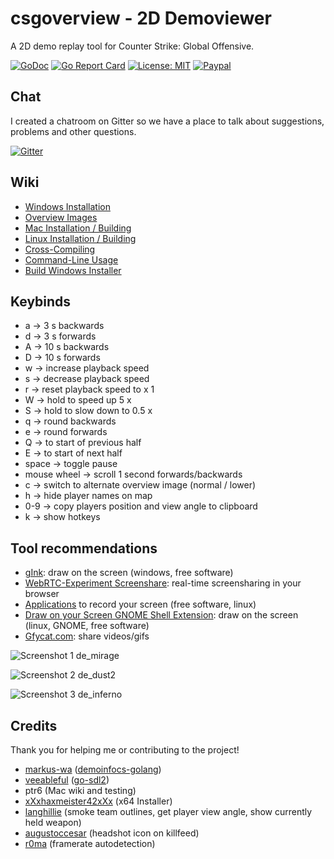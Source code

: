 # csgoverview - 2D Demoviewer

A 2D demo replay tool for Counter Strike: Global Offensive.

[![GoDoc](https://godoc.org/github.com/Linus4/csgoverview?status.svg)](https://godoc.org/github.com/Linus4/csgoverview) [![Go Report Card](https://goreportcard.com/badge/github.com/linus4/csgoverview)](https://goreportcard.com/report/github.com/linus4/csgoverview)  [![License: MIT](https://img.shields.io/badge/License-MIT-yellow.svg)](https://github.com/Linus4/csgoverview/blob/master/LICENSE) [![Paypal](https://www.paypalobjects.com/en_US/i/btn/btn_donate_SM.gif)](https://www.paypal.me/linuswbr)

## Chat

I created a chatroom on Gitter so we have a place to talk about suggestions, problems and other questions.

[![Gitter](https://badges.gitter.im/csgoverview/community.svg)](https://gitter.im/csgoverview/community?utm_source=badge&utm_medium=badge&utm_campaign=pr-badge)

## Wiki

* [Windows Installation](https://github.com/Linus4/csgoverview/wiki/Windows-Installation)
* [Overview Images](https://github.com/Linus4/csgoverview/wiki/Overview-Images)
* [Mac Installation / Building](https://github.com/Linus4/csgoverview/wiki/Mac-Installation-and-Building)
* [Linux Installation / Building](https://github.com/Linus4/csgoverview/wiki/Linux-Installation-and-Building)
* [Cross-Compiling](https://github.com/Linus4/csgoverview/wiki/Cross-compiling)
* [Command-Line Usage](https://github.com/Linus4/csgoverview/wiki/Command-Line-Usage)
* [Build Windows Installer](https://github.com/Linus4/csgoverview/wiki/Build-Windows-Installer)

## Keybinds

* a -> 3 s backwards
* d -> 3 s forwards
* A -> 10 s backwards
* D -> 10 s forwards
* w -> increase playback speed
* s -> decrease playback speed
* r -> reset playback speed to x 1
* W -> hold to speed up 5 x
* S -> hold to slow down to 0.5 x
* q -> round backwards
* e -> round forwards
* Q -> to start of previous half
* E -> to start of next half
* space -> toggle pause
* mouse wheel -> scroll 1 second forwards/backwards
* c -> switch to alternate overview image (normal / lower)
* h -> hide player names on map
* 0-9 -> copy players position and view angle to clipboard
* k -> show hotkeys

## Tool recommendations

* [gInk](https://github.com/geovens/gInk): draw on the screen (windows, free
  software)
* [WebRTC-Experiment Screenshare](https://www.webrtc-experiment.com/screen-sharing/): real-time screensharing in your browser
* [Applications](https://askubuntu.com/questions/4428/how-can-i-record-my-screen)
  to record your screen (free software, linux)
* [Draw on your Screen GNOME Shell
  Extension](https://extensions.gnome.org/extension/1683/draw-on-you-screen/):
  draw on the screen (linux, GNOME, free software)
* [Gfycat.com](https://gfycat.com): share videos/gifs

![Screenshot 1 de_mirage](https://i.imgur.com/BKTTBfW.png)

![Screenshot 2 de_dust2](https://i.imgur.com/2kfkpvP.png)

![Screenshot 3 de_inferno](https://i.imgur.com/sNYT4eH.png)

## Credits

Thank you for helping me or contributing to the project!

* [markus-wa](https://github.com/markus-wa)
  ([demoinfocs-golang](https://github.com/markus-wa/demoinfocs-golang))
* [veeableful](https://github.com/veeableful)
  ([go-sdl2](https://github.com/veandco/go-sdl2/))
* ptr6
  (Mac wiki and testing)
* [xXxhaxmeister42xXx](https://github.com/xXxhaxmeister42xXx) (x64 Installer)
* [langhillie](https://github.com/langhillie) (smoke team outlines, get player
  view angle, show currently held weapon)
* [augustoccesar](https://github.com/augustoccesar) (headshot icon on killfeed)
* [r0ma](https://github.com/r0ma) (framerate autodetection)


